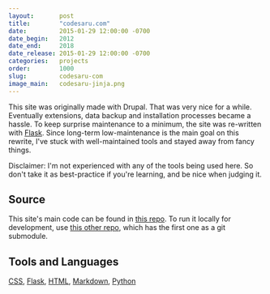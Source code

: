 ```yaml
---
layout:       post
title:        "codesaru.com"
date:         2015-01-29 12:00:00 -0700
date_begin:   2012
date_end:     2018
date_release: 2015-01-29 12:00:00 -0700
categories:   projects
order:        1000
slug:         codesaru-com
image_main:   codesaru-jinja.png
---
```

This site was originally made with Drupal.  That was very nice for a while.  Eventually extensions, data backup and installation processes became a hassle.  To keep surprise maintenance to a minimum, the site was re-written with [Flask][].  Since long-term low-maintenance is the main goal on this rewrite, I've stuck with well-maintained tools and stayed away from fancy things.

Disclaimer: I'm not experienced with any of the tools being used here.  So don't take it as best-practice if you're learning, and be nice when judging it.

## Source
This site's main code can be found in [this repo][codesaru.com repo].  To run it locally for development, use [this other repo][codesaru.com local repo], which has the first one as a git submodule.

## Tools and Languages
[CSS][], [Flask][], [HTML][], [Markdown][], [Python][]

[codesaru.com repo]: https://github.com/Akaito/codesaru.com
[codesaru.com local repo]: https://github.com/Akaito/codesaru.com-local
[css]: https://en.wikipedia.org/wiki/Cascading_Style_Sheets
[flask]: https://flask.pocoo.org/
[html]: https://en.wikipedia.org/wiki/HTML
[markdown]: https://daringfireball.net/projects/markdown/
[python]: https://www.python.org/
